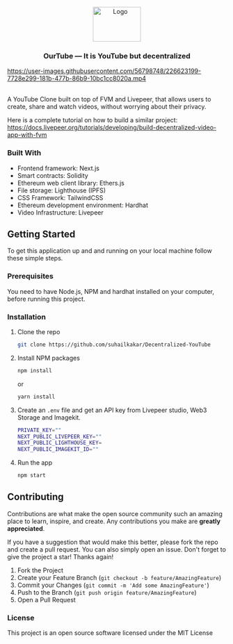 <div id="top"></div>

<br />
<div align="center">
  <a href="https://github.com/suhailkakar/Decentralized-YouTube">
    <img src="https://raw.githubusercontent.com/suhailkakar/Decentralized-YouTube/version-1/logo.png" alt="Logo" width="110" height="80">
  </a>

<h3 align="center">OurTube — It is YouTube but decentralized</h3>

</div>


https://user-images.githubusercontent.com/56798748/226623199-7728e299-181b-477b-86b9-10bc1cc8020a.mp4

<br />
A YouTube Clone built on top of FVM and Livepeer, that allows users to create, share and watch videos, without worrying about their privacy.
<br />

Here is a complete tutorial on how to build a similar project: https://docs.livepeer.org/tutorials/developing/build-decentralized-video-app-with-fvm


### Built With

- Frontend framework: Next.js
- Smart contracts: Solidity
- Ethereum web client library: Ethers.js
- File storage: Lighthouse (IPFS)
- CSS Framework: TailwindCSS
- Ethereum development environment: Hardhat
- Video Infrastructure: Livepeer

<!-- GETTING STARTED -->

## Getting Started

To get this application up and and running on your local machine follow these simple steps.

### Prerequisites

You need to have Node.js, NPM and hardhat installed on your computer, before running this project.

### Installation

1. Clone the repo
   ```sh
   git clone https://github.com/suhailkakar/Decentralized-YouTube
   ```
2. Install NPM packages

   ```sh
   npm install
   ```

   or

   ```sh
   yarn install
   ```

3. Create an `.env` file and get an API key from Livepeer studio, Web3 Storage and Imagekit.
   ```sh
   PRIVATE_KEY=""
   NEXT_PUBLIC_LIVEPEER_KEY=""
   NEXT_PUBLIC_LIGHTHOUSE_KEY=
   NEXT_PUBLIC_IMAGEKIT_ID=""
   ```
4. Run the app

   ```sh
   npm start
   ```

## Contributing

Contributions are what make the open source community such an amazing place to learn, inspire, and create. Any contributions you make are **greatly appreciated**.

If you have a suggestion that would make this better, please fork the repo and create a pull request. You can also simply open an issue.
Don't forget to give the project a star! Thanks again!

1. Fork the Project
2. Create your Feature Branch (`git checkout -b feature/AmazingFeature`)
3. Commit your Changes (`git commit -m 'Add some AmazingFeature'`)
4. Push to the Branch (`git push origin feature/AmazingFeature`)
5. Open a Pull Request

### License

This project is an open source software licensed under the MIT License
